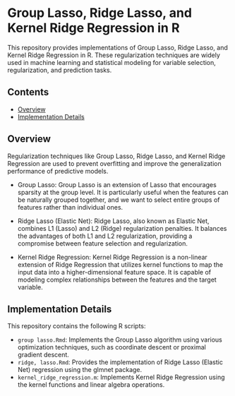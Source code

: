 # Group Lasso, Ridge Lasso, and Kernel Ridge Regression in R

This repository provides implementations of Group Lasso, Ridge Lasso, and Kernel Ridge Regression in R. These regularization techniques are widely used in machine learning and statistical modeling for variable selection, regularization, and prediction tasks.

## Contents

- [Overview](#overview)
- [Implementation Details](#implementation-details)


## Overview

Regularization techniques like Group Lasso, Ridge Lasso, and Kernel Ridge Regression are used to prevent overfitting and improve the generalization performance of predictive models.

- Group Lasso: Group Lasso is an extension of Lasso that encourages sparsity at the group level. It is particularly useful when the features can be naturally grouped together, and we want to select entire groups of features rather than individual ones.

- Ridge Lasso (Elastic Net): Ridge Lasso, also known as Elastic Net, combines L1 (Lasso) and L2 (Ridge) regularization penalties. It balances the advantages of both L1 and L2 regularization, providing a compromise between feature selection and regularization.

- Kernel Ridge Regression: Kernel Ridge Regression is a non-linear extension of Ridge Regression that utilizes kernel functions to map the input data into a higher-dimensional feature space. It is capable of modeling complex relationships between the features and the target variable.

## Implementation Details

This repository contains the following R scripts:

- `group lasso.Rmd`: Implements the Group Lasso algorithm using various optimization techniques, such as coordinate descent or proximal gradient descent.
- `ridge, lasso.Rmd`: Provides the implementation of Ridge Lasso (Elastic Net) regression using the glmnet package.
- `kernel_ridge_regression.m`: Implements Kernel Ridge Regression using the kernel functions and linear algebra operations.
